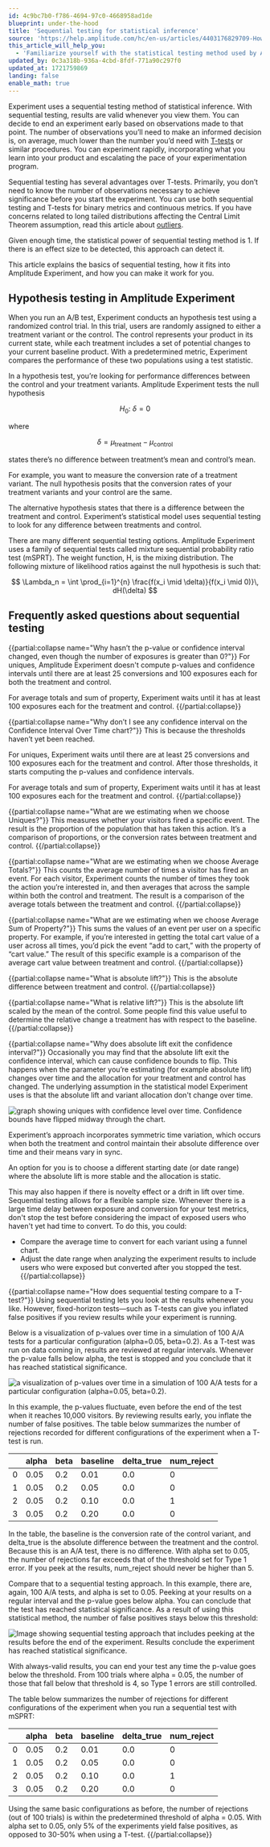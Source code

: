 ```yaml
---
id: 4c9bc7b0-f786-4694-97c0-4668958ad1de
blueprint: under-the-hood
title: 'Sequential testing for statistical inference'
source: 'https://help.amplitude.com/hc/en-us/articles/4403176829709-How-Amplitude-Experiment-uses-sequential-testing-for-statistical-inference'
this_article_will_help_you:
  - 'Familiarize yourself with the statistical testing method used by Amplitude Experiment'
updated_by: 0c3a318b-936a-4cbd-8fdf-771a90c297f0
updated_at: 1721759869
landing: false
enable_math: true
---
```

Experiment uses a sequential testing method of statistical inference. With sequential testing, results are valid whenever you view them. You can decide to end an experiment early based on observations made to that point. The number of observations you’ll need to make an informed decision is, on average, much lower than the number you’d need with [T-tests](/docs/feature-experiment/experiment-theory/analyze-with-t-test) or similar procedures. You can experiment rapidly, incorporating what you learn into your product and escalating the pace of your experimentation program.

Sequential testing has several advantages over T-tests. Primarily, you don’t need to know the number of observations necessary to achieve significance before you start the experiment. You can use both sequential testing and T-tests for binary metrics and continuous metrics. If you have concerns related to long tailed distributions affecting the Central Limit Theorem assumption, read this article about [outliers](/docs/feature-experiment/advanced-techniques/find-and-resolve-outliers-in-your-data). 

Given enough time, the statistical power of sequential testing method is 1. If there is an effect size to be detected, this approach can detect it.

This article explains the basics of sequential testing, how it fits into Amplitude Experiment, and how you can make it work for you.

## Hypothesis testing in Amplitude Experiment

When you run an A/B test, Experiment conducts an hypothesis test using a randomized control trial. In this trial, users are randomly assigned to either a treatment variant or the control. The control represents your product in its current state, while each treatment includes a set of potential changes to your current baseline product. With a predetermined metric, Experiment compares the performance of these two populations using a test statistic. 

In a hypothesis test, you’re looking for performance differences between the control and your treatment variants. Amplitude Experiment tests the null hypothesis 

$$
H_0:\ \delta = 0
$$

where 

$$
\delta = \mu_{\text{treatment}} - \mu_{\text{control}}
$$

states there’s no difference between treatment’s mean and control’s mean.

For example, you want to measure the conversion rate of a treatment variant. The null hypothesis posits that the conversion rates of your treatment variants and your control are the same.

The alternative hypothesis states that there is a difference between the treatment and control. Experiment’s statistical model uses sequential testing to look for any difference between treatments and control.

There are many different sequential testing options. Amplitude Experiment uses a family of sequential tests called mixture sequential probability ratio test (mSPRT). The weight function, H, is the mixing distribution. The following mixture of likelihood ratios against the null hypothesis is such that:

$$
 \Lambda_n = \int \prod_{i=1}^{n} \frac{f(x_i \mid \delta)}{f(x_i \mid 0)}\, dH(\delta)
$$

## Frequently asked questions about sequential testing

{{partial:collapse name="Why hasn’t the p-value or confidence interval changed, even though the number of exposures is greater than 0?"}}
For uniques, Amplitude Experiment doesn't compute p-values and confidence intervals until there are at least 25 conversions and 100 exposures each for both the treatment and control.

For average totals and sum of property, Experiment waits until it has at least 100 exposures each for the treatment and control.
{{/partial:collapse}}

{{partial:collapse name="Why don’t I see any confidence interval on the Confidence Interval Over Time chart?"}}
This is because the thresholds haven’t yet been reached. 

For uniques, Experiment waits until there are at least 25 conversions and 100 exposures each for the treatment and control. After those thresholds, it starts computing the p-values and confidence intervals.

For average totals and sum of property, Experiment waits until it has at least 100 exposures each for the treatment and control.
{{/partial:collapse}}

{{partial:collapse name="What are we estimating when we choose Uniques?"}}
This measures whether your visitors fired a specific event. The result is the proportion of the population that has taken this action. It’s a comparison of proportions, or the conversion rates between treatment and control.
{{/partial:collapse}}

{{partial:collapse name="What are we estimating when we choose Average Totals?"}}
This counts the average number of times a visitor has fired an event. For each visitor, Experiment counts the number of times they took the action you’re interested in, and then averages that across the sample within both the control and treatment. The result is a comparison of the average totals between the treatment and control.
{{/partial:collapse}}


{{partial:collapse name="What are we estimating when we choose Average Sum of Property?"}}
This sums the values of an event per user on a specific property. For example, if you’re interested in getting the total cart value of a user across all times, you’d pick the event “add to cart,” with the property of “cart value.” The result of this specific example is a comparison of the average cart value between treatment and control.
{{/partial:collapse}}

{{partial:collapse name="What is absolute lift?"}}
This is the absolute difference between treatment and control.
{{/partial:collapse}}


{{partial:collapse name="What is relative lift?"}}
This is the absolute lift scaled by the mean of the control. Some people find this value useful to determine the relative change a treatment has with respect to the baseline.
{{/partial:collapse}}


{{partial:collapse name="Why does absolute lift exit the confidence interval?"}}
Occasionally you may find that the absolute lift exit the confidence interval, which can cause confidence bounds to flip. This happens when the parameter you’re estimating (for example absolute lift) changes over time and the allocation for your treatment and control has changed. The underlying assumption in the statistical model Experiment uses is that the absolute lift and variant allocation don't change over time. 

![graph showing uniques with confidence level over time. Confidence bounds have flipped midway through the chart.](/docs/output/img/faq/image6-png.png)

Experiment’s approach incorporates symmetric time variation, which occurs when both the treatment and control maintain their absolute difference over time and their means vary in sync.

An option for you is to choose a different starting date (or date range) where the absolute lift is more stable and the allocation is static.

This may also happen if there is novelty effect or a drift in lift over time. Sequential testing allows for a flexible sample size. Whenever there is a large time delay between exposure and conversion for your test metrics, don't stop the test before considering the impact of exposed users who haven't yet had time to convert. To do this, you could:

* Compare the average time to convert for each variant using a funnel chart.
* Adjust the date range when analyzing the experiment results to include users who were exposed but converted after you stopped the test.
{{/partial:collapse}}

{{partial:collapse name="How does sequential testing compare to a T-test?"}}
Using sequential testing lets you look at the results whenever you like. However, fixed-horizon tests—such as T-tests can give you inflated false positives if you review results while your experiment is running.

Below is a visualization of p-values over time in a simulation of 100 A/A tests for a particular configuration (alpha=0.05, beta=0.2). As a T-test was run on data coming in, results are reviewed at regular intervals. Whenever the p-value falls below alpha, the test is stopped and you conclude that it has reached statistical significance.

![a visualization of p-values over time in a simulation of 100 A/A tests for a particular configuration (alpha=0.05, beta=0.2).](/docs/output/img/faq/image7-png.png)

In this example, the p-values fluctuate, even before the end of the test when it reaches 10,000 visitors. By reviewing results early, you inflate the number of false positives. The table below summarizes the number of rejections recorded for different configurations of the experiment when a T-test is run.

|   | alpha | beta  | baseline  | delta\_true  | num\_reject  |
|-----|-----|-----|-----|-----|-----|
| 0 | 0.05  | 0.2 | 0.01 |  0.0 | 0 |
| 1 | 0.05  | 0.2 | 0.05  | 0.0 | 0 |
| 2 | 0.05  | 0.2 | 0.10  | 0.0 | 1 |
| 3 | 0.05  | 0.2 | 0.20  | 0.0 | 0 |

In the table, the baseline is the conversion rate of the control variant, and delta\_true is the absolute difference between the treatment and the control. Because this is an A/A test, there is no difference. With alpha set to 0.05, the number of rejections far exceeds that of the threshold set for Type 1 error. If you peek at the results, num\_reject should never be higher than 5.

Compare that to a sequential testing approach. In this example, there are, again, 100 A/A tests, and alpha is set to 0.05. Peeking at your results on a regular interval and the p-value goes below alpha. You can conclude that the test has reached statistical significance. As a result of using this statistical method, the number of false positives stays below this threshold:

![Image showing sequential testing approach that includes peeking at the results before the end of the experiment. Results conclude the experiment has reached statistical significance.](/docs/output/img/faq/image5-png.png)

With always-valid results, you can end your test any time the p-value goes below the threshold. From 100 trials where alpha = 0.05, the number of those that fall below that threshold is 4, so Type 1 errors are still controlled.

The table below summarizes the number of rejections for different configurations of the experiment when you run a sequential test with mSPRT:

|   | alpha | beta  | baseline  | delta\_true  | num\_reject  |
|-----|-----|-----|-----|-----|-----|
| 0 | 0.05  | 0.2 | 0.01 |  0.0 | 0 |
| 1 | 0.05  | 0.2 | 0.05  | 0.0 | 0 |
| 2 | 0.05  | 0.2 | 0.10  | 0.0 | 1 |
| 3 | 0.05  | 0.2 | 0.20  | 0.0 | 0 |

Using the same basic configurations as before, the number of rejections (out of 100 trials) is within the predetermined threshold of alpha = 0.05. With alpha set to 0.05, only 5% of the experiments yield false positives, as opposed to 30-50% when using a T-test. 
{{/partial:collapse}}